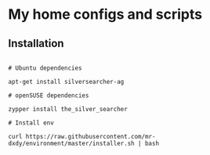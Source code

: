 My home configs and scripts
===========================

## Installation

```

# Ubuntu dependencies

apt-get install silversearcher-ag

# openSUSE dependencies

zypper install the_silver_searcher

# Install env

curl https://raw.githubusercontent.com/mr-dxdy/environment/master/installer.sh | bash
```
